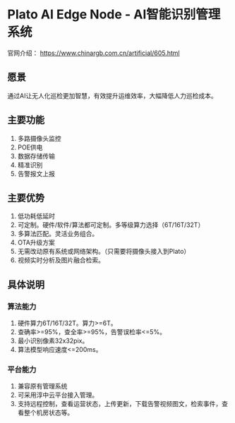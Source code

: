# Plato AI Edge Node - AI智能识别管理系统
官网介绍： https://www.chinargb.com.cn/artificial/605.html

## 愿景
通过AI让无人化巡检更加智慧，有效提升运维效率，大幅降低人力巡检成本。
## 主要功能
1. 多路摄像头监控
2. POE供电
3. 数据存储传输
4. 精准识别
5. 告警报文上报
## 主要优势
1. 低功耗低延时
2. 可定制。硬件/软件/算法都可定制。多等级算力选择（6T/16T/32T）
3. 多算法匹配。灵活业务组合。
4. OTA升级方案
5. 无需改动原有系统或网络架构。（只需要将摄像头接入到Plato）
6. 视频实时分析及图片融合检索。
## 具体说明
### 算法能力
1. 硬件算力6T/16T/32T。算力>=6T。
2. 查确率>=95%，查全率>=95%，告警误检率<=5%。
3. 最小识别像素32x32pix。
4. 算法模型响应速度<=200ms。
### 平台能力
1. 兼容原有管理系统
2. 可采用淳中云平台接入管理。
3. 支持远程控制，查看运营状态，上传更新，下载告警视频图文，检索事件，查看整个机房状态等。

